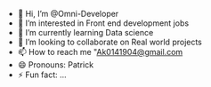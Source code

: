 - 👋 Hi, I’m @Omni-Developer
- 👀 I’m interested in Front end development jobs
- 🌱 I’m currently learning Data science
- 💞️ I’m looking to collaborate on Real world projects
- 📫 How to reach me "Ak0141904@gmail.com
- 😄 Pronouns: Patrick
- ⚡ Fun fact: ...

<!---
Omni-Developer/Omni-Developer is a ✨ special ✨ repository because its `README.md` (this file) appears on your GitHub profile.
You can click the Preview link to take a look at your changes.
--->

